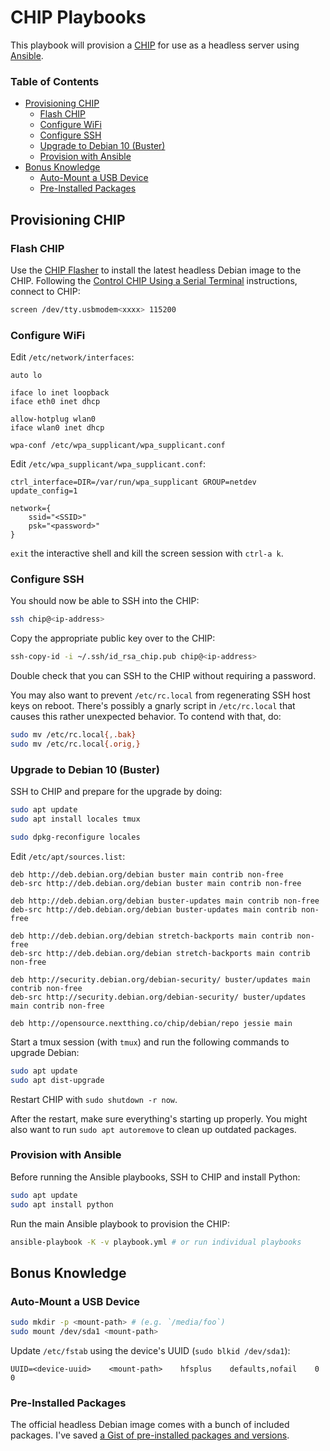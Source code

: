 # CHIP Playbooks

This playbook will provision a [CHIP](https://getchip.com) for use as a headless server using [Ansible](https://www.ansible.com).

### Table of Contents

- [Provisioning CHIP](#provisioning-chip)
	- [Flash CHIP](#flash-chip)
	- [Configure WiFi](#configure-wifi)
	- [Configure SSH](#configure-ssh)
	- [Upgrade to Debian 10 (Buster)](#upgrade-to-debian-10--buster-)
	- [Provision with Ansible](#provision-with-ansible)
- [Bonus Knowledge](#bonus-knowledge)
	- [Auto-Mount a USB Device](#auto-mount-a-usb-device)
	- [Pre-Installed Packages](#pre-installed-packages)

## Provisioning CHIP

### Flash CHIP

Use the [CHIP Flasher](http://flash.getchip.com) to install the latest headless Debian image to the CHIP. Following the [Control CHIP Using a Serial Terminal](https://docs.getchip.com/chip.html#control-chip-using-a-serial-terminal) instructions, connect to CHIP:

```sh
screen /dev/tty.usbmodem<xxxx> 115200
```

### Configure WiFi

Edit `/etc/network/interfaces`:

```
auto lo

iface lo inet loopback
iface eth0 inet dhcp

allow-hotplug wlan0
iface wlan0 inet dhcp

wpa-conf /etc/wpa_supplicant/wpa_supplicant.conf
```

Edit `/etc/wpa_supplicant/wpa_supplicant.conf`:

```
ctrl_interface=DIR=/var/run/wpa_supplicant GROUP=netdev
update_config=1

network={
    ssid="<SSID>"
    psk="<password>"
}
```

`exit` the interactive shell and kill the screen session with `ctrl-a k`.

### Configure SSH

You should now be able to SSH into the CHIP:

```sh
ssh chip@<ip-address>
```

Copy the appropriate public key over to the CHIP:

```sh
ssh-copy-id -i ~/.ssh/id_rsa_chip.pub chip@<ip-address>
```

Double check that you can SSH to the CHIP without requiring a password.

You may also want to prevent `/etc/rc.local` from regenerating SSH host keys on reboot. There's possibly a gnarly script in `/etc/rc.local` that causes this rather unexpected behavior. To contend with that, do:

```sh
sudo mv /etc/rc.local{,.bak}
sudo mv /etc/rc.local{.orig,}
```

### Upgrade to Debian 10 (Buster)

SSH to CHIP and prepare for the upgrade by doing:

```sh
sudo apt update
sudo apt install locales tmux

sudo dpkg-reconfigure locales
```

Edit `/etc/apt/sources.list`:

```text
deb http://deb.debian.org/debian buster main contrib non-free
deb-src http://deb.debian.org/debian buster main contrib non-free

deb http://deb.debian.org/debian buster-updates main contrib non-free
deb-src http://deb.debian.org/debian buster-updates main contrib non-free

deb http://deb.debian.org/debian stretch-backports main contrib non-free
deb-src http://deb.debian.org/debian stretch-backports main contrib non-free

deb http://security.debian.org/debian-security/ buster/updates main contrib non-free
deb-src http://security.debian.org/debian-security/ buster/updates main contrib non-free

deb http://opensource.nextthing.co/chip/debian/repo jessie main
```

Start a tmux session (with `tmux`) and run the following commands to upgrade Debian:

```sh
sudo apt update
sudo apt dist-upgrade
```

Restart CHIP with `sudo shutdown -r now`.

After the restart, make sure everything's starting up properly. You might also want to run `sudo apt autoremove` to clean up outdated packages.

### Provision with Ansible

Before running the Ansible playbooks, SSH to CHIP and install Python:

```sh
sudo apt update
sudo apt install python
```

Run the main Ansible playbook to provision the CHIP:

```sh
ansible-playbook -K -v playbook.yml # or run individual playbooks
```

## Bonus Knowledge

### Auto-Mount a USB Device

```sh
sudo mkdir -p <mount-path> # (e.g. `/media/foo`)
sudo mount /dev/sda1 <mount-path>
```

Update `/etc/fstab` using the device's UUID (`sudo blkid /dev/sda1`):

```
UUID=<device-uuid>    <mount-path>    hfsplus    defaults,nofail    0    0
```

### Pre-Installed Packages

The official headless Debian image comes with a bunch of included packages. I've saved [a Gist of pre-installed packages and versions](https://gist.github.com/jgarber623/84063dd0548be832965550184fdf6534).
